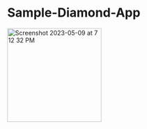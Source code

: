 # Sample-Diamond-App
<img width="216" alt="Screenshot 2023-05-09 at 7 12 32 PM" src="https://github.com/aparth443/Sample-Diamond-App/assets/112768328/1da29dc9-457f-466d-8397-4ae4595c5d69">

